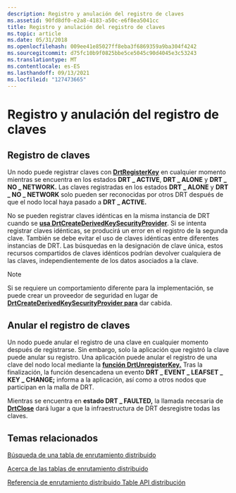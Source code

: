 ```yaml
---
description: Registro y anulación del registro de claves
ms.assetid: 90fd8df0-e2a8-4183-a50c-e6f8ea5041cc
title: Registro y anulación del registro de claves
ms.topic: article
ms.date: 05/31/2018
ms.openlocfilehash: 009ee41e85027ff8eba3f6869359a9ba304f4242
ms.sourcegitcommit: d75fc10b9f0825bbe5ce5045c90d4045e3c53243
ms.translationtype: MT
ms.contentlocale: es-ES
ms.lasthandoff: 09/13/2021
ms.locfileid: "127473665"
---
```

# <a name="registering-and-deregistering-keys"></a>Registro y anulación del registro de claves

## <a name="registering-keys"></a>Registro de claves

Un nodo puede registrar claves con [**DrtRegisterKey**](/windows/desktop/api/drt/nf-drt-drtregisterkey) en cualquier momento mientras se encuentra en los estados **DRT \_ ACTIVE**, **DRT \_ ALONE** y **DRT \_ NO \_ NETWORK.** Las claves registradas en los estados **DRT \_ ALONE** y **DRT \_ NO \_ NETWORK** solo pueden ser reconocidas por otros DRT después de que el nodo local haya pasado a **DRT \_ ACTIVE.**

No se pueden registrar claves idénticas en la misma instancia de DRT cuando se [**usa DrtCreateDerivedKeySecurityProvider**](/windows/desktop/api/drt/nf-drt-drtcreatederivedkeysecurityprovider). Si se intenta registrar claves idénticas, se producirá un error en el registro de la segunda clave. También se debe evitar el uso de claves idénticas entre diferentes instancias de DRT. Las búsquedas en la designación de clave única, estos recursos compartidos de claves idénticos podrían devolver cualquiera de las claves, independientemente de los datos asociados a la clave.

> [!Note]  
> Si se requiere un comportamiento diferente para la implementación, se puede crear un proveedor de seguridad en lugar de [**DrtCreateDerivedKeySecurityProvider para**](/windows/desktop/api/drt/nf-drt-drtcreatederivedkeysecurityprovider) dar cabida.

 

## <a name="deregistering-keys"></a>Anular el registro de claves

Un nodo puede anular el registro de una clave en cualquier momento después de registrarse. Sin embargo, solo la aplicación que registró la clave puede anular su registro. Una aplicación puede anular el registro de una clave del nodo local mediante la [**función DrtUnregisterKey.**](/windows/desktop/api/drt/nf-drt-drtunregisterkey) Tras la finalización, la función desencadena un evento **DRT \_ EVENT \_ LEAFSET \_ KEY \_ CHANGE;** informa a la aplicación, así como a otros nodos que participan en la malla de DRT.

Mientras se encuentra en **estado DRT \_ FAULTED,** la llamada necesaria de [**DrtClose**](/windows/desktop/api/drt/nf-drt-drtclose) dará lugar a que la infraestructura de DRT desregistre todas las claves.

## <a name="related-topics"></a>Temas relacionados

<dl> <dt>

[Búsqueda de una tabla de enrutamiento distribuido](searching-a-distributed-routing-table.md)
</dt> <dt>

[Acerca de las tablas de enrutamiento distribuido](about-distributed-routing-tables.md)
</dt> <dt>

[Referencia de enrutamiento distribuido Table API distribución](distributed-routing-table-api-reference.md)
</dt> </dl>

 

 



